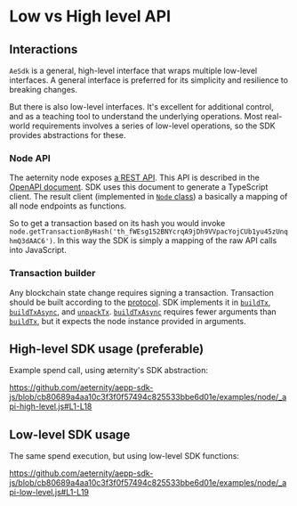 # Low vs High level API

## Interactions

`AeSdk` is a general, high-level interface that wraps multiple low-level interfaces. A general interface is preferred for its simplicity and resilience to breaking changes.

But there is also low-level interfaces. It's excellent for additional control, and as a teaching tool to understand the underlying operations. Most real-world requirements involves a series of low-level operations, so the SDK provides abstractions for these.

### Node API

The aeternity node exposes [a REST API]. This API is described in the [OpenAPI document]. SDK uses this document to generate a TypeScript client. The result client (implemented in [`Node` class][node]) a basically a mapping of all node endpoints as functions.

[a REST API]: https://api-docs.aeternity.io/
[OpenAPI document]: https://mainnet.aeternity.io/api?oas3
[node]: https://sdk.aeternity.io/v14.0.0/api/classes/Node.html

So to get a transaction based on its hash you would invoke `node.getTransactionByHash('th_fWEsg152BNYcrqA9jDh9VVpacYojCUb1yu45zUnqhmQ3dAAC6')`. In this way the SDK is simply a mapping of the raw API calls into JavaScript.

### Transaction builder

Any blockchain state change requires signing a transaction. Transaction should be built according to the [protocol]. SDK implements it in [`buildTx`][buildTx], [`buildTxAsync`][buildTxAsync], and [`unpackTx`][unpackTx]. [`buildTxAsync`][buildTxAsync] requires fewer arguments than [`buildTx`][buildTx], but it expects the node instance provided in arguments.

[protocol]: https://github.com/aeternity/protocol/blob/c007deeac4a01e401238412801ac7084ac72d60e/serializations.md#accounts-version-1-basic-accounts
[buildTx]: https://sdk.aeternity.io/v14.0.0/api/functions/buildTx.html
[buildTxAsync]: https://sdk.aeternity.io/v14.0.0/api/functions/buildTxAsync.html
[unpackTx]: https://sdk.aeternity.io/v14.0.0/api/functions/unpackTx.html

## High-level SDK usage (preferable)

Example spend call, using æternity's SDK abstraction:

https://github.com/aeternity/aepp-sdk-js/blob/cb80689a4aa10c3f3f0f57494c825533bbe6d01e/examples/node/_api-high-level.js#L1-L18

## Low-level SDK usage

The same spend execution, but using low-level SDK functions:

https://github.com/aeternity/aepp-sdk-js/blob/cb80689a4aa10c3f3f0f57494c825533bbe6d01e/examples/node/_api-low-level.js#L1-L19

